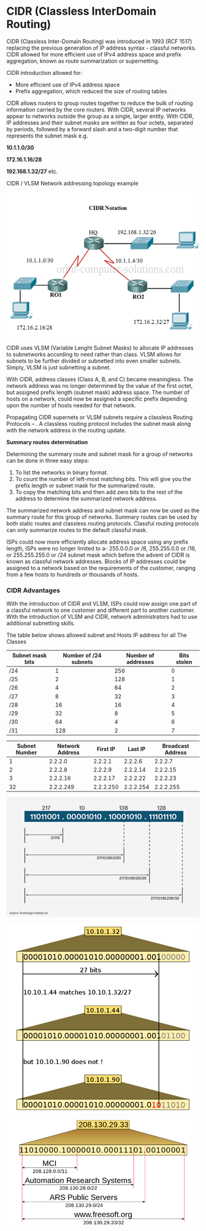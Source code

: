 # CIDR (Classless InterDomain Routing)

CIDR (Classless Inter-Domain Routing) was introduced in 1993 (RCF 1517) replacing the previous generation of IP address syntax - classful networks. CIDR allowed for more efficient use of IPv4 address space and prefix aggregation, known as route summarization or supernetting.

CIDR introduction allowed for:

* More efficient use of IPv4 address space
* Prefix aggregation, which reduced the size of routing tables

CIDR allows routers to group routes together to reduce the bulk of routing information carried by the core routers. With CIDR, several IP networks appear to networks outside the group as a single, larger entity. With CIDR, IP addresses and their subnet masks are written as four octets, separated by periods, followed by a forward slash and a two-digit number that represents the subnet mask e.g.

**10.1.1.0/30**

**172.16.1.16/28**

**192.168.1.32/27** etc.

CIDR / VLSM Network addressing topology example

![](cidr.png)

CIDR uses VLSM (Variable Lenght Subnet Masks) to allocate IP addresses to subnetworks according to need rather than class. VLSM allows for subnets to be further divided or subnetted into even smaller subnets. Simply, VLSM is just subnetting a subnet.

With CIDR, address classes (Class A,  B, and C) became meaningless. The network address was no longer determined by the value of the first octet, but assigned prefix length (subnet mask) address space. The number of hosts on a network, could now be assigned a specific prefix depending upon the number of hosts needed for that network.

Propagating CIDR supernets or VLSM subnets require a classless Routing Protocols – . A classless routing protocol includes the subnet mask along with the network address in the routing update.


**Summary routes determination**

Determining the summary route and subnet mask for a group of networks can be done in three easy steps:

1. To list the networks in binary format.
2. To count the number of left-most matching bits. This will give you the prefix length or subnet mask for the      summarized route.
3. To copy the matching bits and then add zero bits to the rest of the address to determine the          summarized network address.
 
The summarized network address and subnet mask can now be used as the summary route for this group of networks. Summary routes can be used by both static routes and classless routing protocols. Classful routing protocols can only summarize routes to the default classful mask.

ISPs could now more efficiently allocate address space using any prefix length, ISPs were no longer limited to a- 255.0.0.0 or /8,  255.255.0.0 or /16, or 255.255.255.0 or /24 subnet mask which before the advent of CIDR is known as classful network addresses.  Blocks of IP addresses could be assigned to a network based on the requirements of the customer, ranging from a few hosts to hundreds or thousands of hosts.

### CIDR Advantages

With the introduction of CIDR and VLSM, ISPs could now assign one part of a classful network to one customer and different part to another customer. With the introduction of VLSM and CIDR, network administrators had to use additional subnetting skills. 

The table below  shows allowed subnet and Hosts IP address for all The Classes

|Subnet mask bits|Number of /24 subnets|Number of addresses|Bits stolen
|--|--|--|--
|/24|1|256|0
|/25|2|128|1
|/26|4|64|2
|/27|8|32|3
|/28|16|16|4
|/29|32|8|5
|/30|64|4|6
|/31|128|2|7

|Subnet Number|Network Address|First IP|Last IP|Broadcast Address
|--|--|--|--|--
|1|2.2.2.0|2.2.2.1|2.2.2.6|2.2.2.7
|2|2.2.2.8|2.2.2.9|2.2.2.14|2.2.2.15
|3|2.2.2.16|2.2.2.17|2.2.2.22|2.2.2.23
|32|2.2.2.249|2.2.2.250|2.2.2.254|2.2.2.255



![](CIDR_desktop.jpg)

![](800px-IP_Address_Match.svg.png)

![](CIDR_Address.svg.png)